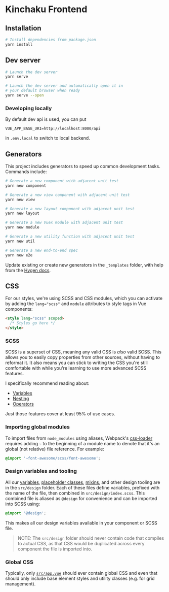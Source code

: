 # Kinchaku Frontend

## Installation

```bash
# Install dependencies from package.json
yarn install
```

## Dev server

```bash
# Launch the dev server
yarn serve

# Launch the dev server and automatically open it in
# your default browser when ready
yarn serve --open
```

### Developing locally

By default dev api is used, you can put
```
VUE_APP_BASE_URI=http://localhost:8000/api
```

in `.env.local` to switch to local backend.

## Generators

This project includes generators to speed up common development tasks. Commands include:

```bash
# Generate a new component with adjacent unit test
yarn new component

# Generate a new view component with adjacent unit test
yarn new view

# Generate a new layout component with adjacent unit test
yarn new layout

# Generate a new Vuex module with adjacent unit test
yarn new module

# Generate a new utility function with adjacent unit test
yarn new util

# Generate a new end-to-end spec
yarn new e2e
```

Update existing or create new generators in the `_templates` folder, with help from the [Hygen docs](http://www.hygen.io/).

## CSS

For our styles, we're using SCSS and CSS modules, which you can activate by adding the `lang="scss"` and `module` attributes to style tags in Vue components:

```html
<style lang="scss" scoped>
  /* Styles go here */
</style>
```

### SCSS

SCSS is a superset of CSS, meaning any valid CSS is _also_ valid SCSS. This allows you to easily copy properties from other sources, without having to reformat it. It also means you can stick to writing the CSS you're still comfortable with while you're learning to use more advanced SCSS features.

I specifically recommend reading about:

* [Variables](http://sass-lang.com/guide#topic-2)
* [Nesting](http://sass-lang.com/guide#topic-3)
* [Operators](http://sass-lang.com/guide#topic-8)

Just those features cover at least 95% of use cases.

### Importing global modules

To import files from `node_modules` using aliases, Webpack's [css-loader](https://github.com/webpack-contrib/css-loader) requires adding `~` to the beginning of a module name to denote that it's an global (not relative) file reference. For example:

```scss
@import '~font-awesome/scss/font-awesome';
```

### Design variables and tooling

All our [variables](https://sass-lang.com/guide#topic-2), [placeholder classes](https://sass-lang.com/guide#topic-7), [mixins](https://sass-lang.com/guide#topic-6), and other design tooling are in the `src/design` folder. Each of these files define variables, prefixed with the name of the file, then combined in `src/design/index.scss`. This combined file is aliased as `@design` for convenience and can be imported into SCSS using:

```scss
@import '@design';
```

This makes all our design variables available in your component or SCSS file.

> NOTE: The `src/design` folder should never contain code that compiles to actual CSS, as that CSS would be duplicated across every component the file is imported into.

### Global CSS

Typically, only [`src/app.vue`](src/app.vue) should ever contain global CSS and even that should only include base element styles and utility classes (e.g. for grid management).

